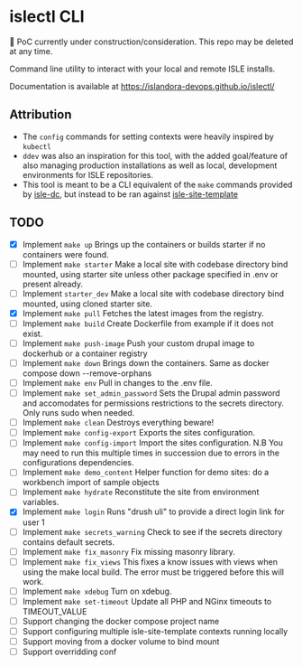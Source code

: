 # islectl CLI

🚧 PoC currently under construction/consideration. This repo may be deleted at any time.

Command line utility to interact with your local and remote ISLE installs.

Documentation is available at https://islandora-devops.github.io/islectl/

## Attribution

- The `config` commands for setting contexts were heavily inspired by `kubectl`
- `ddev` was also an inspiration for this tool, with the added goal/feature of also managing production installations as well as local, development environments for ISLE repositories.
- This tool is meant to be a CLI equivalent of the `make` commands provided by [isle-dc](https://github.com/islandora-devops/isle-dc), but instead to be ran against [isle-site-template](https://github.com/islandora-devops/isle-site-template)

## TODO

- [x] Implement `make up` Brings up the containers or builds starter if no containers were found.
- [ ] Implement `make starter` Make a local site with codebase directory bind mounted, using starter site unless other package specified in .env or present already.
- [ ] Implement `starter_dev` Make a local site with codebase directory bind mounted, using cloned starter site.
- [x] Implement `make pull` Fetches the latest images from the registry.
- [ ] Implement `make build` Create Dockerfile from example if it does not exist.
- [ ] Implement `make push-image` Push your custom drupal image to dockerhub or a container registry
- [ ] Implement `make down` Brings down the containers. Same as docker compose down --remove-orphans
- [ ] Implement `make env` Pull in changes to the .env file.
- [ ] Implement `make set_admin_password` Sets the Drupal admin password and accomodates for permissions restrictions to the secrets directory. Only runs sudo when needed.
- [ ] Implement `make clean` Destroys everything beware!
- [ ] Implement `make config-export` Exports the sites configuration.
- [ ] Implement `make config-import` Import the sites configuration. N.B You may need to run this multiple times in succession due to errors in the configurations dependencies.
- [ ] Implement `make demo_content` Helper function for demo sites: do a workbench import of sample objects
- [ ] Implement `make hydrate` Reconstitute the site from environment variables.
- [x] Implement `make login` Runs "drush uli" to provide a direct login link for user 1
- [ ] Implement `make secrets_warning` Check to see if the secrets directory contains default secrets.
- [ ] Implement `make fix_masonry` Fix missing masonry library.
- [ ] Implement `make fix_views` This fixes a know issues with views when using the make local build. The error must be triggered before this will work.
- [ ] Implement `make xdebug` Turn on xdebug.
- [ ] Implement `make set-timeout` Update all PHP and NGinx timeouts to TIMEOUT_VALUE
- [ ] Support changing the docker compose project name
- [ ] Support configuring multiple isle-site-template contexts running locally
- [ ] Support moving from a docker volume to bind mount
- [ ] Support overridding conf
